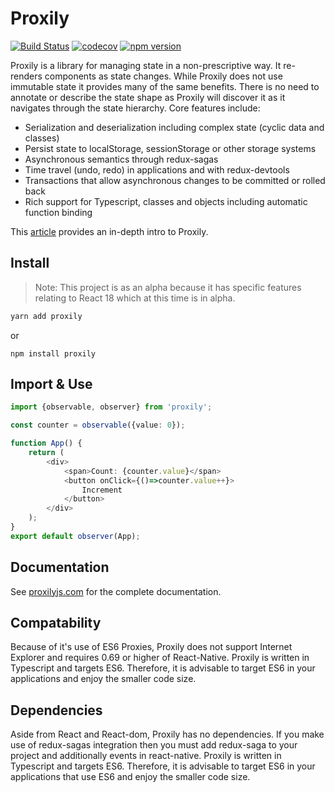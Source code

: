 # Proxily 
[![Build Status](https://app.travis-ci.com/selsamman/proxily.svg?branch=master)](https://app.travis-ci.com/selsamman/proxily)
[![codecov](https://codecov.io/gh/selsamman/proxily/branch/master/graph/badge.svg?token=XBX5M2EQDS)](https://codecov.io/gh/selsamman/proxily)
[![npm version](https://badge.fury.io/js/proxily.svg)](https://badge.fury.io/js/proxily)

Proxily is a library for managing state in a non-prescriptive way. It re-renders components as state changes. While Proxily does not use immutable state it provides many of the same benefits. There is no need to annotate or describe the state shape as Proxily will discover it as it navigates through the state hierarchy. Core features include:

* Serialization and deserialization including complex state (cyclic data and classes)
* Persist state to localStorage, sessionStorage or other storage systems
* Asynchronous semantics through redux-sagas
* Time travel (undo, redo) in applications and with redux-devtools
* Transactions that allow asynchronous changes to be committed or rolled back
* Rich support for Typescript, classes and objects including automatic function binding

This [article](https://sam-elsamman.medium.com/managing-react-state-with-proxily-20c73d985e75) provides an in-depth intro to Proxily.

## Install

> Note:  This project is as an alpha because it has specific features relating to React 18 which at this time is in alpha.
> 
```javascript
yarn add proxily
```
or
```
npm install proxily
```


## Import & Use

```typescript
import {observable, observer} from 'proxily';

const counter = observable({value: 0});

function App() {
    return (
        <div>
            <span>Count: {counter.value}</span>
            <button onClick={()=>counter.value++}>
                Increment
            </button>
        </div>
    );
}
export default observer(App); 
```

## Documentation

See [proxilyjs.com](https://proxilyjs.com) for the complete documentation.  

## Compatability
Because of it's use of ES6 Proxies, Proxily does not support Internet Explorer and requires 0.69 or higher of React-Native.  Proxily is written in Typescript and targets ES6. Therefore, it is advisable to target ES6 in your applications and enjoy the smaller code size.

## Dependencies
Aside from React and React-dom, Proxily has no dependencies.  If you make use of redux-sagas integration then you must add redux-saga to your project and additionally events in react-native.
 Proxily is written in Typescript and targets ES6. Therefore, it is advisable to target ES6 in your applications that use ES6 and enjoy the smaller code size.

